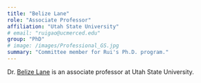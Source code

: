 ```yaml
---
title: "Belize Lane"
role: "Associate Professor"
affiliation: "Utah State University"
# email: "ruigao@ucmerced.edu"
group: "PhD"
# image: /images/Professional_GS.jpg
summary: "Committee member for Rui's Ph.D. program."
---
```


Dr. [Belize Lane](https://uwrl.usu.edu/people/faculty/lane-belize) is an associate professor at Utah State University.
